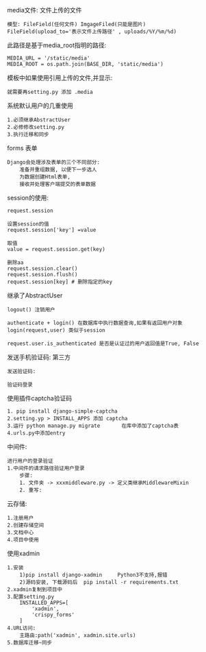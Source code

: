 
media文件: 文件上传的文件

    模型: FileField(任何文件) ImgageFiled(只能是图片)
    FileField(upload_to='表示文件上传路径' , uploads/%Y/%m/%d)

此路径是基于media_root指明的路径:

    MEDIA_URL = '/static/media'
    MEDIA_ROOT = os.path.join(BASE_DIR, 'static/media')

模板中如果使用引用上传的文件,并显示:

    就需要再setting.py 添加 .media




系统默认用户的几重使用

    1.必须继承AbstractUser
    2.必修修改setting.py
    3.执行迁移和同步

forms 表单

    Django会处理涉及表单的三个不同部分:
        准备并重组数据, 以便下一步选人
        为数据创建Html表单,
        接收并处理客户端提交的表单数据


session的使用:

    request.session

    设置session的值
    request.session['key'] =value

    取值
    value = request.session.get(key)

    删除aa
    request.session.clear()
    request.session.flush()
    request.session[key] # 删除指定的key


继承了AbstractUser

    logout() 注销用户

    authenticate + login() 在数据库中执行数据查询,如果有返回用户对象
    login(request,user) 类似于session

    request.user.is_authenticated 是否是认证过的用户返回值是True, False
 
 
发送手机验证码: 第三方

    发送验证码:
    
    验证码登录
    

使用插件captcha验证码

    1. pip install django-simple-captcha
    2.setting.yp > INSTALL_APPS 添加 captcha
    3.运行 python manage.py migrate       在库中添加了captcha表
    4.urls.py中添加entry
    

中间件:
    
    进行用户的登录验证
    1.中间件的请求路径验证用户登录
        步骤:
        1. 文件夹 -> xxxmiddleware.py -> 定义类继承MiddlewareMixin
        2. 重写:
            
            
            
云存储:
    
    1.注册用户
    2.创建存储空间
    3.文档中心
    4.项目中使用
    
    
使用xadmin
    
    
    1.安装
        1)pip install django-xadmin     Python3不支持,报错 
        2)源码安装, 下载源码后  pip install -r requirements.txt
    2.xadmin复制到项目中
    3.配置setting.py
        INSTALLED_APPS=[
            'xadmin',
            'crispy_forms'
        ]
    4.URL访问:
        主路由:path('xadmin', xadmin.site.urls)
    5.数据库迁移~同步
    